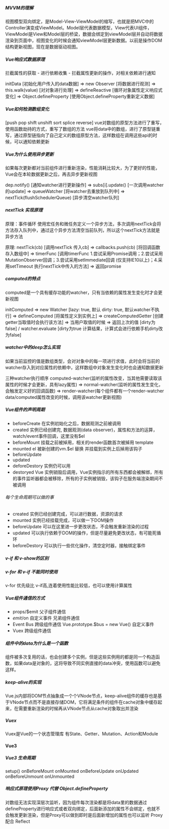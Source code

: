 ##### MVVM的理解

视图模型双向绑定，是Model-View-ViewModel的缩写，也就是把MVC中的Controller演变成ViewModel。Model层代表数据模型，View代表UI组件，ViewModel是View和Model层的桥梁，数据会绑定到viewModel层并自动将数据渲染到页面中，视图变化的时候会通知viewModel层更新数据。以前是操作DOM结构更新视图，现在是数据驱动视图。


##### Vue响应式数据原理

拦截属性的获取 - 进行依赖收集 - 拦截属性更新的操作，对相关依赖进行通知

initData [初始化用户传入的data数据] => new Observer [将数据进行观测] => this.walk(value) [对对象进行处理] => defineReactive [循环对象属性定义响应式变化] => Object.defineProperty [使用Object.defineProperty重新定义数据]

##### Vue如何检测数组变化

[push pop shift unshift sort splice reverse]
vue对数组的原型方法进行了重写，使用函数劫持的方式，重写了数组的方法
vue将data中的数组，进行了原型链重写，通过原型链指向了自己定义的数组原型方法，这样数组在调用这些api的时候，可以通知依赖更新

##### Vue为什么使用异步更新

如果每次更新都对当前组件进行重新渲染，性能消耗比较大，为了更好的性能，Vue会在本轮数据更新之后，再去异步更新视图

dep.notify() [通知watcher进行更新操作] => subs[i].update() [一次调用watcher的update] => queueWatcher [将watcher去重放到队列中] => nextTick(flushSchedulerQueue) [异步清空watcher队列]

##### nextTick 实现原理

原理：事件循环 使用宏任务和微任务定义一个异步方法，多次调用nextTick会将方法存入队列中，通过这个异步方法清空当前队列，所以这个nextTick方法就是异步方法

原理: 
nextTick(cb) [调用nextTick 传入cb] => callbacks.push(cb) [将回调函数存入数组中] => timerFunc [调用timerFunc 1.尝试采用Promise调用；2.尝试采用MutationObserver回调；3.尝试采用setImmediate回调 (仅支持IE10以上)；4.采用setTimeout 执行nextTick中传入的方法] => 返回promise

##### computed的特点

computed是一个具有缓存功能的watcher，只有当依赖的属性发生变化时才会更新视图

initComputed => new Watcher [lazy: true, 默认 dirty: true, 默认watcher不执行] => defineComputed [将属性定义到实例上] => createComputedGetter [创建getter当取值时会执行该方法] => 当用户取值的时候 => 返回上次的值 [dirty为false] / watcher.evaluate [dirty为true 计算结果，计算式会进行依赖手机dirty改为false]

##### watcher中的deep怎么实现

如果当前监控的值是数组类型，会对对象中的每一项进行求值，此时会将当前的watcher存入到对应属性的依赖中，这样数组中对象发生变化时也会通知数据更新

三种watcher执行顺序
computed-watcher(监听的属性改变，当其他需要读取该属性的时候才会更新，具有lazy属性) => normal-watcher(监听的属性发生变化，会触发定义好的回调函数) => render-watcher(每个组件都有一个render-watcher data/computed属性改变的时候，调用该watcher更新视图)

##### Vue组件的声明周期

- beforeCreate 在实例初始化之后，数据观测之前被调用
- created  实例已经创建完, 数据观测(data observer)，属性和方法的运算，watch/event事件回调，这里没有$el
- beforeMount 挂载之前被掉用，相关的render函数首次被掉用 template
- mounted el 被新创建的vm.$el 替换 并挂载到实例上后掉用该钩子
- beforeUpdate
- updated 
- deforeDestory 实例仍可以用
- destoryed Vue 实例销毁后调用，Vue实例指示的所有东西都会被解绑，所有的事件监听器都会被移除，所有的子实例被销毁，该钩子在服务端渲染期间不被调用

###### 每个生命周期可以做的事

- created 实例已经创建完成，可以进行数据，资源的请求
- mounted 实例已经挂载完成，可以做一下DOM操作
- beforeUpdate 可以在这里进一步更改状态，不会触发重新渲染的过程
- updated 可以执行依赖于DOM的操作，但是尽量避免更改状态，有可能死循环
- beforeDestory 可以执行一些优化操作，清空定时器，接触绑定事件

##### v-if 和 v-show的区别

##### v-for 和 v-if 不能同时使用

v-for 优先级比 v-if高,连着使用性能比较低，也可以使用计算属性

##### Vue组件通信的方式

- props/$emit 父子组件通信
- $emit/$on 自定义事件 兄弟组件通信
- Event Bus 跨级组件通信 Vue.prototype.$bus = new Vue() 自定义事件
- Vuex 跨级组件通信

##### 组件中的data为什么是一个函数

组件被多次复用的话，也会创建多个实例，但是这些实例用的都是同一个构造函数，如果data是对象的，这将导致不同实例直接的data冲突，使用函数可以避免这样。

##### keep-alive的实现

Vue.js内部将DOM节点抽象成一个个VNode节点，keep-alive组件的缓存也是基于VNode节点而不是直接存储DOM，它将满足条件的组件在cache对象中缓存起来，在需要重新渲染的时候再从VNode节点从cache对象取出并渲染

##### Vuex

Vuex是Vue的一个状态管理库
有State、Getter、Mutation、Action和Module

#### Vue3

##### Vue3 生命周期

setup()  onBeforeMount onMounted onBeforeUpdate onUpdated onBeforeUnmount onUnmounted

##### 响应式原理使用Proxy 代替 Object.defineProperty

对数组无法实现深层次监听，因为组件每次渲染都是将data里的数据通过defineProperty进行响应式或者双向绑定，后面新添加的属性不会绑定，也就不会触发更新渲染，但是Proxy可以做到即时是后面新增加的属性也可以监听
Proxy 配合 Reflect
